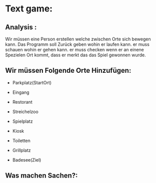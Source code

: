 # Text game:

## Analysis :

Wir müssen eine Person erstellen welche zwischen Orte sich bewegen kann.
Das Programm soll Zurück geben wohin er laufen kann.
er muss schauen wohin er gehen kann.
er muss checken wenn er an einene Spezielen Ort kommt, dass er merkt das das Spiel gewonnen wurde.

## Wir müssen Folgende Orte Hinzufügen:
- Parkplatz(StartOrt)

- Eingang

- Restorant

- Streichelzoo

- Spielplatz

- Kiosk
 
- Toiletten

- Grillplatz

- Badesee(Ziel)

## Was machen Sachen?: